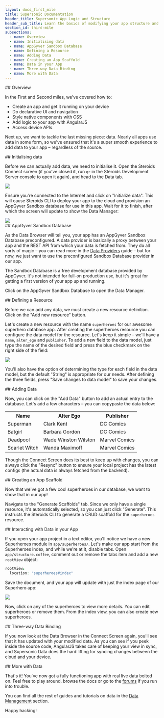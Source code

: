 ```yaml
---
layout: docs_first_mile
title: Supersonic Documentation
header_title: Supersonic App Logic and Structure
header_sub_title: Learn the basics of modifying your app structure and logic
section_id: third-mile
subsections:
  - name: Overview
  - name: Initialising data
  - name: AppGyver Sandbox Database
  - name: Defining a Resource
  - name: Adding Data
  - name: Creating an App Scaffold
  - name: Data in your App
  - name: Three-way Data Binding
  - name: More with Data
---
```

<section class="docs-section" id="overview">
## Overview

In the First and Second miles, we've covered how to:

 - Create an app and get it running on your device
 - Do declarative UI and navigation
 - Style native components with CSS
 - Add logic to your app with AngularJS
 - Access device APIs

Next up, we want to tackle the last missing piece: data. Nearly all apps use data in some form, so we've ensured that it's a super smooth experience to add data to your app – regardless of the source.
</section>

<section class="docs-section" id="initialising-data">
## Initialising data

Before we can actually add data, we need to initialise it. Open the Steroids Connect screen (if you've closed it, run `qr` in the Steroids Development Server console to open it again), and head to the Data tab.

<img class="tutorial-image" src="/img/tutorial/Steroids_connect_data.png">

Ensure you're connected to the Internet and click on "Initialize data". This will cause Steroids CLI to deploy your app to the cloud and provision an AppGyver Sandbox database for use in this app. Wait for it to finish, after which the screen will update to show the Data Manager:

<img class="tutorial-image" src="/img/tutorial/Steroids_connect_data_manager.png">
</section>

<section class="docs-section" id="appgyver-sandbox-database">
## AppGyver Sandbox Database

As the Data Browser will tell you, your app has an AppGyver Sandbox Database preconfigured. A data provider is basically a proxy between your app and the REST API from which your data is fetched from. They do all sorts of magic – you can read more in the [Data Providers][data-providers] guide – but for now, we just want to use the preconfigured Sandbox Database provider in our app.

The Sandbox Database is a free development database provided by AppGyver. It's not intended for full-on production use, but it's great for getting a first version of your app up and running.

Click on the AppGyver Sandbox Database to open the Data Manager.
</section>

<section class="docs-section" id="defining-a-resource">
## Defining a Resource

Before we can add any data, we must create a new resource definition. Click on the "Add new resource" button.

Let's create a new resource with the name `superheroes` for our awesome superhero database app. After creating the superheroes resource you can configure the data model for the resource. Let's keep it simple – we'll have a `name`, `alter_ego` and `publisher`. To add a new field to the data model, just type the name of the desired field and press the blue checkmark on the right side of the field:

<img class="tutorial-image" src="/img/tutorial/Steroids_connect_data_edit_model.png">

You'll also have the option of determining the type for each field in the data model, but the default "String" is appropriate for our needs. After defining the three fields, press "Save changes to data model" to save your changes.
</section>

<section class="docs-section" id="adding-data">
## Adding Data

Now, you can click on the "Add Data" button to add an actual entry to the database. Let's add a few characters – you can copypaste the data below:

<table class="table">
  <tr>
    <th>Name</th>
    <th>Alter Ego</th>
    <th>Publisher</th>
  </tr>
  <tr>
    <td>Superman</td>
    <td>Clark Kent</td>
    <td>DC Comics</td>
  </tr>
  <tr>
    <td>Batgirl</td>
    <td>Barbara Gordon</td>
    <td>DC Comics</td>
  </tr>
  <tr>
    <td>Deadpool</td>
    <td>Wade Winston Wilston</td>
    <td>Marvel Comics</td>
  </tr>
  <tr>
    <td>Scarlet Witch</td>
    <td>Wanda Maximoff</td>
    <td>Marvel Comics</td>
  </tr>
</table>

Though the Connect Screen does its best to keep up with changes, you can always click the "Resync" button to ensure your local project has the latest configs (the actual data is always fetched from the backend).
</section>

<section class="docs-section" id="creating-an-app-scaffold">
## Creating an App Scaffold

Now that we've got a few cool superheroes in our database, we want to show that in our app!

Navigate to the "Generate Scaffolds" tab. Since we only have a single resource, it's automatically selected, so you can just click "Generate". This instructs the Steroids CLI to generate a CRUD scaffold for the `superheroes` resource.
</section>

<section class="docs-section" id="data-in-your-app">
## Interacting with Data in your App

If you open your app project in a text editor, you'll notice we have a new Superheroes module in `app/superheroes/`. Let's make our app start from the Superheroes index, and while we're at it, disable tabs. Open `app/structure.coffee`, comment out or remove the tabs item and add a new `rootView` object:

```coffeescript
rootView:
  location: "superheroes#index"
```

Save the document, and your app will update with just the index page of our Superhero app:

<img src="http://placehold.it/400x600">

Now, click on any of the superheroes to view more details. You can edit superheroes or remove them. From the index view, you can also create new superheroes.
</section>

<section class="docs-section" id="three-way-data-binding">
## Three-way Data Binding

If you now look at the Data Browser in the Connect Screen again, you'll see that it has updated with your modified data. As you can see if you peek inside the source code, AngularJS takes care of keeping your view in sync, and Supersonic Data does the hard lifting for syncing changes between the cloud and your device.
</section>

<section class="docs-section" id="more-with-data">
## More with Data

That's it! You've now got a fully functioning app with real live data bolted on. Feel free to play around, browse the docs or go to the [forums](https://forums.appgyver.com) if you run into trouble.

You can find all the rest of guides and tutorials on data in the [Data Management][data-management] section.

Happy hacking!
</section>

[data-providers]: /supersonic/guides/data/other-data-providers/
[data-management]: /supersonic/guides/data
